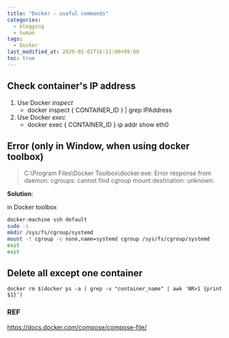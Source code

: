 ```yaml
---
title: "Docker - useful commands"
categories:
  - blogging
  - human
tags:
  - Docker
last_modified_at: 2020-02-01T16:11:00+09:00
toc: true
---
```


##  Check container's IP address

1. Use Docker *inspect*
    - docker inspect { CONTAINER_ID } | grep IPAddress
2. Use Docker *exec*
    - docker exec { CONTAINER_ID } ip addr show eth0


## Error (only in Window, when using docker toolbox)

> C:\Program Files\Docker Toolbox\docker.exe: Error response from daemon: cgroups: cannot find cgroup mount destination: unknown.

**Solution**:

in Docker toolbox

```sh
docker-machine ssh default
sudo -i
mkdir /sys/fs/cgroup/systemd
mount -t cgroup -o none,name=systemd cgroup /sys/fs/cgroup/systemd
exit
exit
```

## Delete all except one container

`docker rm $(docker ps -a | grep -v "container_name" | awk 'NR>1 {print $1}')`


### REF

https://docs.docker.com/compose/compose-file/